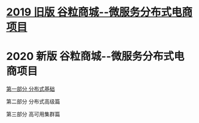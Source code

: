 
# [2019 旧版 谷粒商城--微服务分布式电商项目](https://www.bilibili.com/video/av55643074/?spm_id_from=333.788.videocard.13)

# 2020 新版 谷粒商城--微服务分布式电商项目
  
  [第一部分    分布式基础](https://www.bilibili.com/video/BV1Bk4y19769?from=search&seid=16136405646521935348)
  
  第二部分   分布式高级篇
  
  第三部分   高可用集群篇
